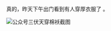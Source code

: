 真的，昨天下午出门看到有人穿厚衣服了 。

![公众号三伏天穿棉袄截图](https://files.e5n.cc/media_attachments/files/115/073/712/754/082/293/original/2a38159bb9aba3ab.jpg)
